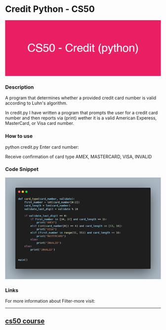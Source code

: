 # Credit Python - CS50

![banner](/images/cs50creditpy.png)

### Description

A program that determines whether a provided credit card number is valid according to Luhn's algorithm.

In credit.py I have written a program that prompts the user for a credit card number and then 
reports via (print) wether it is a valid American Experess, MasterCard, or Visa card number.



### How to use

python credit.py 
Enter card number:

Receive confirmation of card type AMEX, MASTERCARD, VISA, INVALID


### Code Snippet

![code snippet](images/carbonpycredit.png)

### Links

For more information about Filter-more visit: 

---------------------------------
[cs50 course](https://cs50.harvard.edu/x/2022/psets/6/credit/)
---------------------------------------------------------------

